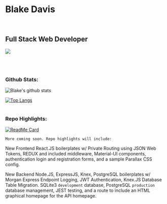 # Blake Davis
<br/>

<!--
```javascript
function alertMarkdown(){
alert(‘Hello Markdown’);
}
```
-->

<!--
Personal deployed link:
https://readme-stats-lemon.vercel.app/
-->
<!--
<div height="50">
<p align="center">
  <img width="100%" height="auto" src="https://images.pexels.com/photos/1434580/pexels-photo-1434580.jpeg?auto=compress&cs=tinysrgb&dpr=2&h=650&w=940">
</p>
  </div>
-->
## Full Stack Web Developer
<img src="https://images.pexels.com/photos/1434580/pexels-photo-1434580.jpeg?auto=compress&cs=tinysrgb&dpr=2&h=600&w=247"/>

</p>

<!--
<img src="https://images.pexels.com/photos/409701/pexels-photo-409701.jpeg?auto=compress&cs=tinysrgb&dpr=2&h=600&w=247"/>
-->


<!--
**davisblakep/davisblakep** is a ✨ _special_ ✨ repository because its `README.md` (this file) appears on your GitHub profile.

Here are some ideas to get you started:

- 🔭 I’m currently working on this readme.
- 🌱 I’m currently learning computer science.
- 👯 I’m looking to collaborate on 
- 🤔 I’m looking for help with ...
- 💬 Ask me about ...
- 📫 How to reach me: ...
- 😄 Pronouns: ...
- ⚡ Fun fact: ...
-->

<!--
Attempting my own deployed link
![Blakes's github stats](https://vercel.com/davisblakep/readme-stats/mpbdiwl8n/api?username=davisblakep&count_private=true&show_icons=true&include_all_commits&theme=cobalt)
-->

<br/>
<br/>


### Github Stats:

![Blake's github stats](https://github-readme-stats.vercel.app/api?username=davisblakep&count_private=true&show_icons=true&include_all_commits&theme=cobalt)



[![Top Langs](https://github-readme-stats.vercel.app/api/top-langs/?username=davisblakep&theme=cobalt&layout=compact)](https://github.com/anuraghazra/github-readme-stats)
<br/>
<br/>

### Repo Highlights:

[![ReadMe Card](https://github-readme-stats.vercel.app/api/pin/?username=davisblakep&theme=cobalt&repo=backend-auth-practice)](https://github.com/davisblakep/backend-auth-practice)

`More coming soon. Repo highlights will include:`

New Frontend React.JS boilerplates w/ Private Routing using JSON Web Tokens, REDUX and included middleware, Material-UI components, authentication login and registration forms, and a sample Parallax CSS config.

New Backend Node.JS, ExpressJS, Knex, PostgreSQL boilerplates w/ Morgan Express Endpoint Logging, JWT Authentication, Knex.JS Database Table Migration. SQLite3   `development` database, PostgreSQL `production` database management, JEST testing, and a route to include an HTML graphical homepage for the API homepage.
